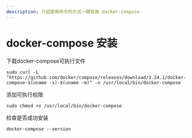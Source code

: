 ```yaml
---
description: 介绍使用命令的方式一键安装 docker-compose
---
```


# docker-compose 安装

下载docker-compose可执行文件

```text
sudo curl -L "https://github.com/docker/compose/releases/download/1.24.1/docker-compose-$(uname -s)-$(uname -m)" -o /usr/local/bin/docker-compose
```

添加可执行权限

```text
sudo chmod +x /usr/local/bin/docker-compose
```

检查是否成功安装

```text
docker-compose --version
```

